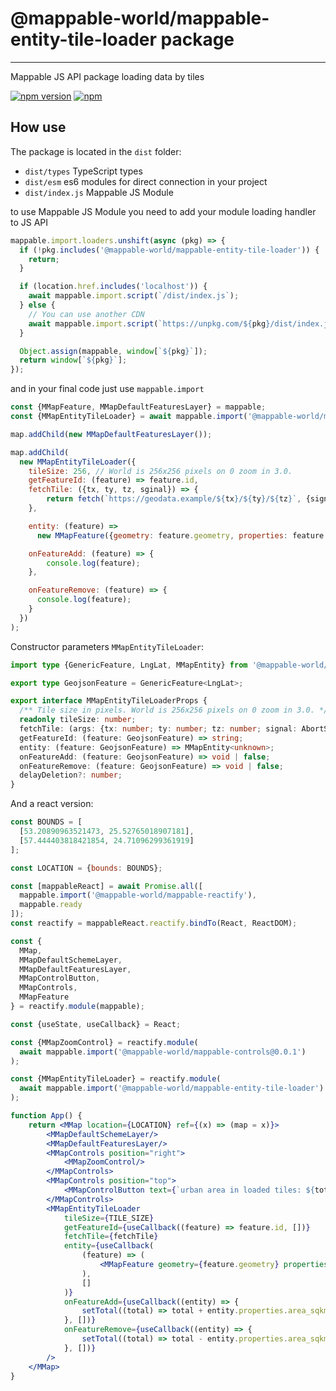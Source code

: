 # @mappable-world/mappable-entity-tile-loader package

---

Mappable JS API package loading data by tiles

[![npm version](https://badge.fury.io/js/@mappable-world/mappable-entity-tile-loader.svg)](https://badge.fury.io/js/@mappable-world/mappable-entity-tile-loader)
[![npm](https://img.shields.io/npm/dm/@mappable-world/mappable-entity-tile-loader.svg)](https://www.npmjs.com/package/@mappable-world/mappable-entity-tile-loader)

## How use

The package is located in the `dist` folder:

- `dist/types` TypeScript types
- `dist/esm` es6 modules for direct connection in your project
- `dist/index.js` Mappable JS Module

to use Mappable JS Module you need to add your module loading handler to JS API

```js
mappable.import.loaders.unshift(async (pkg) => {
  if (!pkg.includes('@mappable-world/mappable-entity-tile-loader')) {
    return;
  }

  if (location.href.includes('localhost')) {
    await mappable.import.script(`/dist/index.js`);
  } else {
    // You can use another CDN
    await mappable.import.script(`https://unpkg.com/${pkg}/dist/index.js`);
  }

  Object.assign(mappable, window[`${pkg}`]);
  return window[`${pkg}`];
});
```

and in your final code just use `mappable.import`

```js
const {MMapFeature, MMapDefaultFeaturesLayer} = mappable;
const {MMapEntityTileLoader} = await mappable.import('@mappable-world/mappable-entity-tile-loader@1.0.0');

map.addChild(new MMapDefaultFeaturesLayer());

map.addChild(
  new MMapEntityTileLoader({
    tileSize: 256, // World is 256x256 pixels on 0 zoom in 3.0.
    getFeatureId: (feature) => feature.id,
    fetchTile: ({tx, ty, tz, sginal}) => {
        return fetch(`https://geodata.example/${tx}/${ty}/${tz}`, {signal}).then(r => r.json())
    },

    entity: (feature) =>
      new MMapFeature({geometry: feature.geometry, properties: feature.properties}),

    onFeatureAdd: (feature) => {
        console.log(feature);
    },

    onFeatureRemove: (feature) => {
      console.log(feature);
    }
  })
);

```

Constructor parameters `MMapEntityTileLoader`:

```ts
import type {GenericFeature, LngLat, MMapEntity} from '@mappable-world/mappable-types';

export type GeojsonFeature = GenericFeature<LngLat>;

export interface MMapEntityTileLoaderProps {
  /** Tile size in pixels. World is 256x256 pixels on 0 zoom in 3.0. */
  readonly tileSize: number;
  fetchTile: (args: {tx: number; ty: number; tz: number; signal: AbortSignal}) => Promise<GeojsonFeature[]>;
  getFeatureId: (feature: GeojsonFeature) => string;
  entity: (feature: GeojsonFeature) => MMapEntity<unknown>;
  onFeatureAdd: (feature: GeojsonFeature) => void | false;
  onFeatureRemove: (feature: GeojsonFeature) => void | false;
  delayDeletion?: number;
}
```

And a react version:

```jsx
const BOUNDS = [
  [53.20890963521473, 25.52765018907181],
  [57.444403818421854, 24.71096299361919]
];

const LOCATION = {bounds: BOUNDS};

const [mappableReact] = await Promise.all([
  mappable.import('@mappable-world/mappable-reactify'),
  mappable.ready
]);
const reactify = mappableReact.reactify.bindTo(React, ReactDOM);

const {
  MMap,
  MMapDefaultSchemeLayer,
  MMapDefaultFeaturesLayer,
  MMapControlButton,
  MMapControls,
  MMapFeature
} = reactify.module(mappable);

const {useState, useCallback} = React;

const {MMapZoomControl} = reactify.module(
  await mappable.import('@mappable-world/mappable-controls@0.0.1')
);

const {MMapEntityTileLoader} = reactify.module(
  await mappable.import('@mappable-world/mappable-entity-tile-loader')
);

function App() {
    return <MMap location={LOCATION} ref={(x) => (map = x)}>
        <MMapDefaultSchemeLayer/>
        <MMapDefaultFeaturesLayer/>
        <MMapControls position="right">
            <MMapZoomControl/>
        </MMapControls>
        <MMapControls position="top">
            <MMapControlButton text={`urban area in loaded tiles: ${total.toFixed(2)} km2`}/>
        </MMapControls>
        <MMapEntityTileLoader
            tileSize={TILE_SIZE}
            getFeatureId={useCallback((feature) => feature.id, [])}
            fetchTile={fetchTile}
            entity={useCallback(
                (feature) => (
                    <MMapFeature geometry={feature.geometry} properties={feature.properties}/>
                ),
                []
            )}
            onFeatureAdd={useCallback((entity) => {
                setTotal((total) => total + entity.properties.area_sqkm);
            }, [])}
            onFeatureRemove={useCallback((entity) => {
                setTotal((total) => total - entity.properties.area_sqkm);
            }, [])}
        />
    </MMap>
}
```

